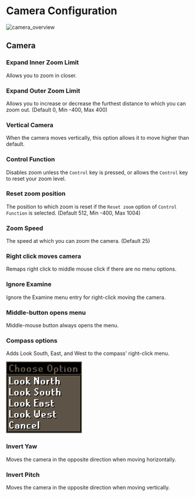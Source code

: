 # Camera Configuration

![camera_overview](img/camera/camera_overview.gif)

## Camera
### Expand Inner Zoom Limit
Allows you to zoom in closer.

### Expand Outer Zoom Limit 
Allows you to increase or decrease the furthest distance to which you can zoom out. (Default 0, Min -400, Max 400)
### Vertical Camera
When the camera moves vertically, this option allows it to move higher than default.

### Control Function
Disables zoom unless the `Control` key is pressed, or allows the `Control` key to reset your zoom level.

### Reset zoom position
The position to which zoom is reset if the `Reset zoom` option of `Control Function` is selected. (Default 512, Min -400, Max 1004)

### Zoom Speed
The speed at which you can zoom the camera. (Default 25)

### Right click moves camera
Remaps right click to middle mouse click if there are no menu options.

### Ignore Examine
Ignore the Examine menu entry for right-click moving the camera.

### Middle-button opens menu
Middle-mouse button always opens the menu.

### Compass options

Adds Look South, East, and West to the compass' right-click menu.

![camera_compass](img/camera/camera_compass.png)

### Invert Yaw

Moves the camera in the opposite direction when moving horizontally.

### Invert Pitch

Moves the camera in the opposite direction when moving vertically.
